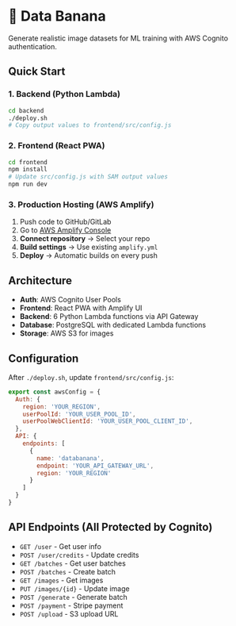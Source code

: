 # 🍌 Data Banana

Generate realistic image datasets for ML training with AWS Cognito authentication.

## Quick Start

### 1. Backend (Python Lambda)
```bash
cd backend
./deploy.sh
# Copy output values to frontend/src/config.js
```

### 2. Frontend (React PWA)
```bash
cd frontend
npm install
# Update src/config.js with SAM output values
npm run dev
```

### 3. Production Hosting (AWS Amplify)
1. Push code to GitHub/GitLab
2. Go to [AWS Amplify Console](https://console.aws.amazon.com/amplify/)
3. **Connect repository** → Select your repo
4. **Build settings** → Use existing `amplify.yml`
5. **Deploy** → Automatic builds on every push

## Architecture

- **Auth**: AWS Cognito User Pools
- **Frontend**: React PWA with Amplify UI
- **Backend**: 6 Python Lambda functions via API Gateway
- **Database**: PostgreSQL with dedicated Lambda functions
- **Storage**: AWS S3 for images

## Configuration

After `./deploy.sh`, update `frontend/src/config.js`:
```javascript
export const awsConfig = {
  Auth: {
    region: 'YOUR_REGION',
    userPoolId: 'YOUR_USER_POOL_ID',
    userPoolWebClientId: 'YOUR_USER_POOL_CLIENT_ID',
  },
  API: {
    endpoints: [
      {
        name: 'databanana',
        endpoint: 'YOUR_API_GATEWAY_URL',
        region: 'YOUR_REGION'
      }
    ]
  }
}
```

## API Endpoints (All Protected by Cognito)

- `GET /user` - Get user info
- `POST /user/credits` - Update credits
- `GET /batches` - Get user batches
- `POST /batches` - Create batch
- `GET /images` - Get images
- `PUT /images/{id}` - Update image
- `POST /generate` - Generate batch
- `POST /payment` - Stripe payment
- `POST /upload` - S3 upload URL